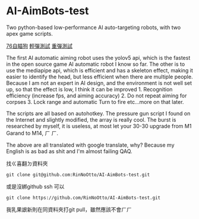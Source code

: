 # AI-AimBots-test
Two python-based low-performance AI auto-targeting robots, with two apex game scripts.

[76自瞄狗](https://www.youtube.com/watch?v=ZFnbLfQuMcE)
[輕彈測試](https://www.youtube.com/watch?v=ZQdYYQfw6YM)
[重彈測試](https://www.youtube.com/watch?v=m1YIJfu5JHk)

The first AI automatic aiming robot uses the yolov5 api, which is the fastest in the open source game AI automatic robot I know so far. The other is to use the mediapipe api, which is efficient and has a skeleton effect, making it easier to identify the head, but less efficient when there are multiple people.
Because I am not an expert in AI design, and the environment is not well set up, so that the effect is low, I think it can be improved 1. Recognition efficiency (increase fps, and aiming accuracy) 2. Do not repeat aiming for corpses 3. Lock range and automatic Turn to fire etc...more on that later.

The scripts are all based on autohotkey. The pressure gun script I found on the Internet and slightly modified, the array is really cool. The burst is researched by myself, it is useless, at most let your 30-30 upgrade from M1 Garand to M14, ㄏ ㄏ.

The above are all translated with google translate, why? Because my English is as bad as shit and I'm almost failing QAQ.

找ㄍ喜翻ㄉ資料夾 
```
git clone git@github.com:RinNoOtto/AI-AimBots-test.git
```
或是沒綁github ssh 可以
```
git clone https://github.com/RinNoOtto/AI-AimBots-test.git
```
我乳果詪新則在同資料夾打git pull，雖然應該不會ㄏㄏ

